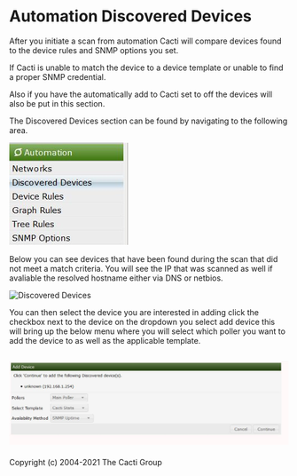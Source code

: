 # Automation Discovered Devices

After you initiate a scan from automation Cacti will compare devices found to the device rules and SNMP options you set.

If Cacti is unable to match the device to a device template or unable to find a proper SNMP credential.

Also if you have the automatically add to Cacti set to off the devices will also be put in this section.

The Discovered Devices section can be found by navigating to the following area.

![Discovered Devices](images/automation-discovered-devices-dropdown.JPG)

Below you can see devices that have been found during the scan that did not meet a match criteria.
You will see the IP that was scanned as well if avaliable the resolved hostname either via DNS or netbios.

![Discovered Devices](images/automation-devices.png)

You can then select the device you are interested in adding click the checkbox next to the device
on the dropdown you select add device this will bring up the below menu where you will select which poller
you want to add the device to as well as the applicable template.

![Discovered Devices](images/discovered-device-add-menu.JPG)
---
Copyright (c) 2004-2021 The Cacti Group
